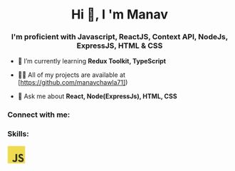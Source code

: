 <h1 align="center">Hi 👋, I 'm Manav</h1>
<h3 align="center"> I'm proficient with Javascript, ReactJS, Context API, NodeJs, ExpressJS, HTML & CSS </h3>



- 🌱 I’m currently learning **Redux Toolkit, TypeScript**

- 👨‍💻 All of my projects are available at [https://github.com/manavchawla71])

- 💬 Ask me about **React, Node(ExpressJs), HTML, CSS**


<h3 align="left">Connect with me:</h3>
<p align="left">
<a href="https://www.linkedin.com/in/manav-chawla-0956381b2" target="blank"></a>

<h3 align="left">Skills:</h3>
  <a href="https://developer.mozilla.org/en-US/docs/Web/JavaScript" target="_blank" rel="noreferrer"> <img src="https://raw.githubusercontent.com/devicons/devicon/master/icons/javascript/javascript-original.svg" alt="javascript" width="40" height="40"/> </a>  
  </p>


